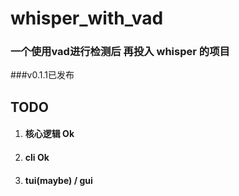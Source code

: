# whisper_with_vad
### 一个使用vad进行检测后 再投入 whisper 的项目
###v0.1.1已发布
## TODO
1. #### 核心逻辑 Ok
2. #### cli Ok
3. #### tui(maybe) / gui

